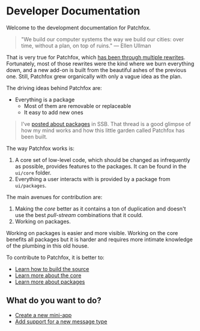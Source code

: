 # Developer Documentation

Welcome to the development documentation for Patchfox.

> "We build our computer systems the way we build our cities: over time, without a plan, on top of ruins." &mdash; Ellen Ullman

That is very true for Patchfox, which [has been through multiple rewrites](ssb:message/sha256/hYLSp_zPkvUj2f3DMk9vzUafKy9SVruDjuWFmj7vu60=). Fortunately, most of those rewrites were the kind where we burn everything down, and a new add-on is built from the beautiful ashes of the previous one. Still, Patchfox grew organically with only a vague idea as the plan.

The driving ideas behind Patchfox are:

* Everything is a package
  * Most of them are removable or replaceable
  * It easy to add new ones

> I've [posted about packages](ssb:message/sha256/cprDZ3UErP1A-3ttNCtKdiLmMyyF3l767TTru-DtaQ8=) in SSB. That thread is a good glimpse of how my mind works and how this little garden called Patchfox has been built.

The way Patchfox works is:

1. A core set of low-level code, which should be changed as infrequently as possible, provides features to the packages. It can be found in the `ui/core` folder.
2. Everything a user interacts with is provided by a package from `ui/packages`.

The main avenues for contribution are:

1. Making the _core_ better as it contains a ton of duplication and doesn't use the best _pull-stream_ combinations that it could.
2. Working on packages.

Working on packages is easier and more visible. Working on the core benefits all packages but it is harder and requires more intimate knowledge of the plumbing in this old house.

To contribute to Patchfox, it is better to:

* [Learn how to build the source](/development/building.md)
* [Learn more about the core](/development/core.md)
* [Learn more about packages](/development/packages.md)

## What do you want to do?

* [Create a new mini-app](/development/app-development.md)
* [Add support for a new message type](/development/add-new-message-type.md)
